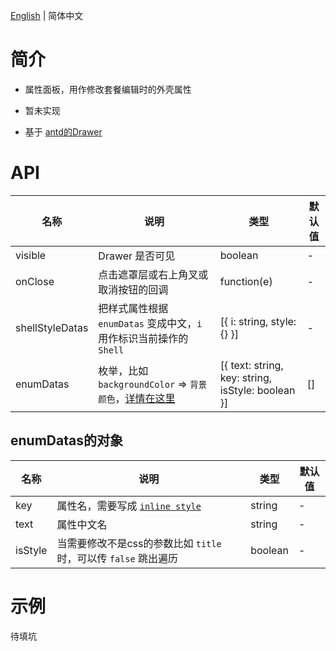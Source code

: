 [English](./README.md) | 简体中文

# 简介

- 属性面板，用作修改套餐编辑时的外壳属性

- 暂未实现

- 基于 [antd的Drawer](https://ant.design/components/drawer-cn/)
  
# API  

| 名称 | 说明 | 类型 | 默认值 |
| --- | --- | --- | --- |
| visible | Drawer 是否可见 | boolean | - |
| onClose | 点击遮罩层或右上角叉或取消按钮的回调 | function(e) | - |
| shellStyleDatas | 把样式属性根据 `enumDatas` 变成中文，`i` 用作标识当前操作的 `Shell` | [{ i: string, style: {} }] | - |
| enumDatas | 枚举，比如 `backgroundColor` => `背景颜色`，[详情在这里](#enumDatas的对象) | [{ text: string, key: string, isStyle: boolean }] | [] |

## enumDatas的对象

| 名称 | 说明 | 类型 | 默认值 |
| --- | --- | --- | --- |
| key | 属性名，需要写成 [`inline style`](https://reactjs.org/docs/dom-elements.html#style) | string | - |
| text | 属性中文名 | string | - |
| isStyle | 当需要修改不是css的参数比如 `title` 时，可以传 `false` 跳出遍历 | boolean | - |

# 示例

待填坑